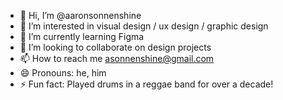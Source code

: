 - 👋 Hi, I’m @aaronsonnenshine
- 👀 I’m interested in visual design / ux design / graphic design
- 🌱 I’m currently learning Figma
- 💞️ I’m looking to collaborate on design projects
- 📫 How to reach me asonnenshine@gmail.com
- 😄 Pronouns: he, him
- ⚡ Fun fact: Played drums in a reggae band for over a decade! 

<!---
aaronsonnenshine/aaronsonnenshine is a ✨ special ✨ repository because its `README.md` (this file) appears on your GitHub profile.
You can click the Preview link to take a look at your changes.
--->
